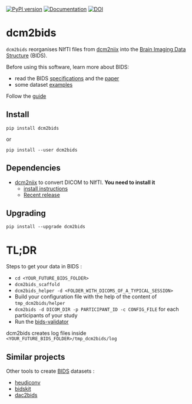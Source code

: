 [![PyPI version](https://badge.fury.io/py/dcm2bids.svg)](https://pypi.org/project/dcm2bids) [![Documentation](https://img.shields.io/badge/documentation-dcm2bids-succes.svg)](https://cbedetti.github.io/Dcm2Bids) [![DOI](https://zenodo.org/badge/doi/10.5281/zenodo.2616548.svg)](https://zenodo.org/badge/latestdoi/59581295)

<!--
[![https://www.singularity-hub.org/static/img/hosted-singularity--hub-%23e32929.svg](https://www.singularity-hub.org/static/img/hosted-singularity--hub-%23e32929.svg)](https://singularity-hub.org/collections/544)
-->

# dcm2bids

`dcm2bids` reorganises NIfTI files from [dcm2niix][dcm2niix-github] into the [Brain Imaging Data Structure][bids] (BIDS).

Before using this software, learn more about BIDS:

- read the BIDS [specifications][bids-spec] and the [paper][bids-nature]
- some dataset [examples][bids-examples]

Follow the [guide](https://cbedetti.github.io/Dcm2Bids/guide)

## Install

`pip install dcm2bids`

or

`pip install --user dcm2bids`

## Dependencies

- [dcm2niix][dcm2niix-github] to convert DICOM to NIfTI. **You need to install it**
    - [install instructions][dcm2niix-install]
    - [Recent release][dcm2niix-release]

## Upgrading

`pip install --upgrade dcm2bids`

# TL;DR

Steps to get your data in BIDS :

- `cd <YOUR_FUTURE_BIDS_FOLDER>`
- `dcm2bids_scaffold`
- `dcm2bids_helper -d <FOLDER_WITH_DICOMS_OF_A_TYPICAL_SESSION>`
- Build your configuration file with the help of the content of `tmp_dcm2bids/helper`
- `dcm2bids -d DICOM_DIR -p PARTICIPANT_ID -c CONFIG_FILE` for each participants of your study
- Run the [bids-validator][bids-validator]

dcm2bids creates log files inside `<YOUR_FUTURE_BIDS_FOLDER>/tmp_dcm2bids/log`

## Similar projects

Other tools to create [BIDS][bids] datasets :

- [heudiconv][link-heudiconv]
- [bidskit][link-bidskit]
- [dac2bids][link-dac2bids]

[bids]: http://bids.neuroimaging.io/
[bids-examples]: https://github.com/bids-standard/bids-examples
[bids-nature]: https://www.nature.com/articles/sdata201644
[bids-spec]: https://bids-specification.readthedocs.io/en/stable/
[bids-validator]: https://github.com/bids-standard/bids-validator
[dcm2bids-doc]: https://cbedetti.github.io/Dcm2Bids
[dcm2niix-github]: https://github.com/rordenlab/dcm2niix
[dcm2niix-install]: https://github.com/rordenlab/dcm2niix#install
[dcm2niix-release]: https://github.com/rordenlab/dcm2niix/releases
[link-heudiconv]: https://github.com/nipy/heudiconv
[link-bidskit]: https://github.com/jmtyszka/bidskit
[link-dac2bids]: https://github.com/dangom/dac2bids
